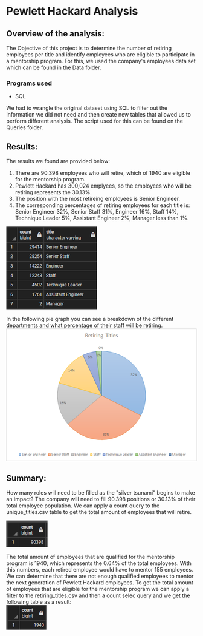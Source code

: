 # Pewlett Hackard Analysis
## Overview of the analysis:
The Objective of this project is to determine the number of retiring employees per title and identify employees who are eligible to participate in a mentorship program. For this, we used the company's employees data set which can be found in the Data folder.

### Programs used
- SQL

We had to wrangle the original dataset using SQL to filter out the information we did not need and then create new tables that allowed us to perform different analysis. The script used for this can be found on the Queries folder. 

## Results: 
The results we found are provided below:
1. There are 90.398 employees who will retire, which of 1940 are eligible for the mentorship program.
2. Pewlett Hackard has 300,024 emplyees, so the employees who will be retiring represents the 30.13%.
3. The position with the most retireing employees is Senior Engineer.
4. The corresponding percentages of retiring employees for each title is: Senior Engineer 32%, Senior Staff 31%, Engineer 16%, Staff 14%, Technique Leader 5%, Assistant Engineer 2%, Manager less than 1%. 

![](/Resources/retiring_titles.png) 

In the following pie graph you can see a breakdown of the different departments and what percentage of their staff will be retiring. 
![](/Resources/retiring_titles_pie.png)

## Summary: 
How many roles will need to be filled as the "silver tsunami" begins to make an impact? 
The company will need to fill 90.398 positions or 30.13% of their total employee population. We can apply a count query to the unique_titles.csv table to get the total amount of employees that will retire. 

![](/Resources/unique_titles_count.png)

The total amount of employees that are qualified for the mentorship program is 1940, which represents the 0.64% of the total employees. With this numbers, each retired employee would have to mentor 155 employees. We can determine that there are not enough qualified employees to mentor the next generation of Pewlett Hackard employees. To get the total amount of employees that are eligible for the mentorship program we can apply a filter to the retiring_titles.csv and then a count selec query and we get the following table as a result:  
![](/Resources/mentorship_eligibility_count.png)
